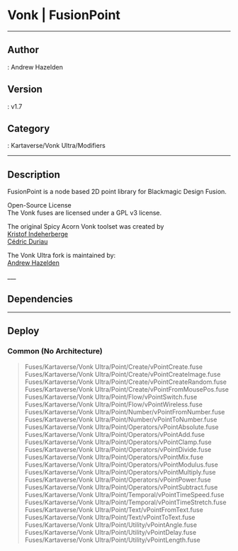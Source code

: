 # Vonk | FusionPoint
___

## Author
 : Andrew Hazelden

## Version
 : v1.7

## Category
 : Kartaverse/Vonk Ultra/Modifiers
___

## Description
<p>FusionPoint is a node based 2D point library for Blackmagic Design Fusion.</p>

<p>Open-Source License<br>
The Vonk fuses are licensed under a GPL v3 license.</p>

<p>The original Spicy Acorn Vonk toolset was created by<br>
<a href="mailto:xmnr0x23@gmail.com">Kristof Indeherberge</a><br>
<a href="mailto:duriau.cedric@live.be">Cédric Duriau</a></p>

<p>The Vonk Ultra fork is maintained by:<br>
<a href="mailto:andrew@andrewhazelden.com">Andrew Hazelden</a></p>
___

## Dependencies


___

## Deploy

### Common (No Architecture)

> Fuses/Kartaverse/Vonk Ultra/Point/Create/vPointCreate.fuse  
> Fuses/Kartaverse/Vonk Ultra/Point/Create/vPointCreateImage.fuse  
> Fuses/Kartaverse/Vonk Ultra/Point/Create/vPointCreateRandom.fuse  
> Fuses/Kartaverse/Vonk Ultra/Point/Create/vPointFromMousePos.fuse  
> Fuses/Kartaverse/Vonk Ultra/Point/Flow/vPointSwitch.fuse  
> Fuses/Kartaverse/Vonk Ultra/Point/Flow/vPointWireless.fuse  
> Fuses/Kartaverse/Vonk Ultra/Point/Number/vPointFromNumber.fuse  
> Fuses/Kartaverse/Vonk Ultra/Point/Number/vPointToNumber.fuse  
> Fuses/Kartaverse/Vonk Ultra/Point/Operators/vPointAbsolute.fuse  
> Fuses/Kartaverse/Vonk Ultra/Point/Operators/vPointAdd.fuse  
> Fuses/Kartaverse/Vonk Ultra/Point/Operators/vPointClamp.fuse  
> Fuses/Kartaverse/Vonk Ultra/Point/Operators/vPointDivide.fuse  
> Fuses/Kartaverse/Vonk Ultra/Point/Operators/vPointMix.fuse  
> Fuses/Kartaverse/Vonk Ultra/Point/Operators/vPointModulus.fuse  
> Fuses/Kartaverse/Vonk Ultra/Point/Operators/vPointMultiply.fuse  
> Fuses/Kartaverse/Vonk Ultra/Point/Operators/vPointPower.fuse  
> Fuses/Kartaverse/Vonk Ultra/Point/Operators/vPointSubtract.fuse  
> Fuses/Kartaverse/Vonk Ultra/Point/Temporal/vPointTimeSpeed.fuse  
> Fuses/Kartaverse/Vonk Ultra/Point/Temporal/vPointTimeStretch.fuse  
> Fuses/Kartaverse/Vonk Ultra/Point/Text/vPointFromText.fuse  
> Fuses/Kartaverse/Vonk Ultra/Point/Text/vPointToText.fuse  
> Fuses/Kartaverse/Vonk Ultra/Point/Utility/vPointAngle.fuse  
> Fuses/Kartaverse/Vonk Ultra/Point/Utility/vPointDelay.fuse  
> Fuses/Kartaverse/Vonk Ultra/Point/Utility/vPointLength.fuse  

